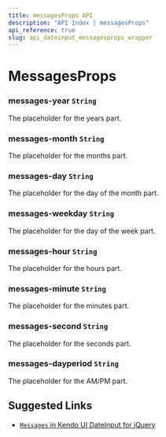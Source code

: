 ```yaml
---
title: messagesProps API
description: "API Index | messagesProps"
api_reference: true
slug: api_dateinput_messagesprops_wrapper
---
```


# MessagesProps

### messages-year `String`

The placeholder for the years part.

### messages-month `String`

The placeholder for the months part.

### messages-day `String`

The placeholder for the day of the month part.

### messages-weekday `String`

The placeholder for the day of the week part.

### messages-hour `String`

The placeholder for the hours part.

### messages-minute `String`

The placeholder for the minutes part.

### messages-second `String`

The placeholder for the seconds part.

### messages-dayperiod `String`

The placeholder for the AM/PM part.

## Suggested Links

* [`Messages` in Kendo UI DateInput for jQuery](https://docs.telerik.com/kendo-ui/api/javascript/ui/dateinput/configuration/messages)
